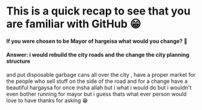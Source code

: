 # This is a quick recap to see that you are familiar with GitHub 😁

#### If you were chosen to be Mayor of hargeisa what would you change? 👀

#### Answer: i would rebuild the city roads and the change the city planning structure 
and put disposable garbage cans all over the city , have a proper market for the people who sell stuff on the 
side of the road and for a change have a beautiful hargaysa for once insha allah 
but i what i would do but i wouldn't even bother running for mayor 
but i guess thats what ever person would love to have 
thanks for asking 😁
